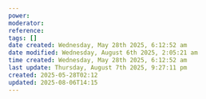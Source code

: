 ```yaml
---
power: 
moderator: 
reference: 
tags: []
date created: Wednesday, May 28th 2025, 6:12:52 am
date modified: Wednesday, August 6th 2025, 2:05:21 am
time created: Wednesday, May 28th 2025, 6:12:52 am
last update: Thursday, August 7th 2025, 9:27:11 pm
created: 2025-05-28T02:12
updated: 2025-08-06T14:15
---
```

